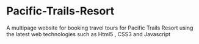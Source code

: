 # Pacific-Trails-Resort
A multipage website for booking travel tours for Pacific Trails Resort using the latest web technologies such as Html5 , CSS3 and Javascript 
